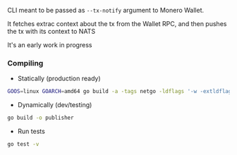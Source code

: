 CLI meant to be passed as `--tx-notify` argument to Monero Wallet.

It fetches extrac context about the tx from the Wallet RPC, and then
pushes the tx with its context to NATS

It's an early work in progress

### Compiling

* Statically (production ready)

```bash
GOOS=linux GOARCH=amd64 go build -a -tags netgo -ldflags '-w -extldflags "-static"' -o publisher
```

* Dynamically (dev/testing)

```bash
go build -o publisher
```

* Run tests

```bash
go test -v
```